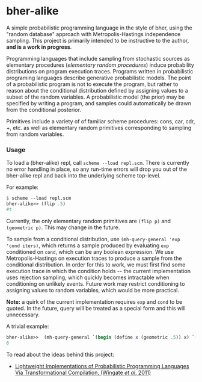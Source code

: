 bher-alike
==========


A simple probabilistic programming language in the style of bher, using the
"random database" approach with Metropolis-Hastings independence sampling. This
project is primarily intended to be instructive to the author, **and is a work
in progress**.


Programming languages that include sampling from stochastic sources as
elementary procedures (_elementary random procedures_) induce probability
distributions on program execution traces.  Programs written in probabilistic
programing languages describe generative probabilistic models.  The point of a
probabilistic program is not to execute the program, but rather to reason about
the conditional distribution defined by assigning values to a subset of the
random variables.  A probabilistic model (the prior) may be specified by
writing a program, and samples could automatically be drawn from the
conditional posterior. 


Primitives include a variety of of familiar scheme procedures: cons, car, cdr,
+, etc. as well as elementary random primitives corresponding to sampling from
random variables.

### Usage
To load a (bher-alike) repl, call `scheme --load repl.scm`. There is
currently no error handling in place, so any run-time errors will drop you out
of the bher-alike repl and back into the underlying scheme top-level. 

For example: 
```scheme 
$ scheme --load repl.scm
bher-alike>> (flip .5)
#t
```

Currently, the only elementary random primitives are `(flip p)` and `(geometric
p)`. This may change in the future.

To sample from a conditional distribution, use `(mh-query-general 'exp 'cond
iters)`, which returns a sample produced by evaluating `exp` conditioned on
`cond`, which can be any boolean expression. We use Metropolis-Hastings on
execution traces to produce a sample from the conditional distribution. In
order for this to work, we must first find some execution trace in which the
condition holds -- the current implementation uses rejection sampling, which
quickly becomes intractable when conditioning on unlikely events. Future
work may restrict conditioning to assigning values to random variables, which
would be more practical.

**Note:** a quirk of the current implementation requires `exp` and `cond` to be
quoted.  In the future, query will be treated as a special form and this will
unnecessary.

A trivial example:
```scheme
bher-alike>>  (mh-query-general `(begin (define x (geometric .5)) x) `(<= x 5) 5)
6
```




To read about the ideas behind this project:
* [Lightweight Implementations of Probabilistic Programming Languages Via Transformational Compilation, (Wingate _et al_, 2011)](http://www.mit.edu/~ast/papers/lightweight-mcmc-aistats2011.pdf)



